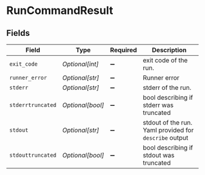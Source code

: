 # RunCommandResult


## Fields

| Field                                                  | Type                                                   | Required                                               | Description                                            |
| ------------------------------------------------------ | ------------------------------------------------------ | ------------------------------------------------------ | ------------------------------------------------------ |
| `exit_code`                                            | *Optional[int]*                                        | :heavy_minus_sign:                                     | exit code of the run.                                  |
| `runner_error`                                         | *Optional[str]*                                        | :heavy_minus_sign:                                     | Runner error                                           |
| `stderr`                                               | *Optional[str]*                                        | :heavy_minus_sign:                                     | stderr of the run.                                     |
| `stderrtruncated`                                      | *Optional[bool]*                                       | :heavy_minus_sign:                                     | bool describing if stderr was truncated                |
| `stdout`                                               | *Optional[str]*                                        | :heavy_minus_sign:                                     | stdout of the run. Yaml provided for `describe` output |
| `stdouttruncated`                                      | *Optional[bool]*                                       | :heavy_minus_sign:                                     | bool describing if stdout was truncated                |